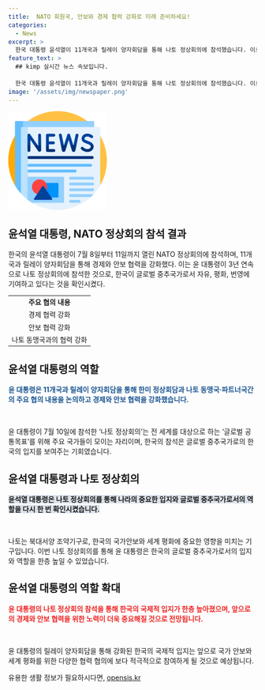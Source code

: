 ```yaml
---
title:  NATO 회원국, 안보와 경제 협력 강화로 미래 준비하세요!
categories:
  - News
excerpt: >
  한국 대통령 윤석열이 11개국과 릴레이 양자회담을 통해 나토 정상회의에 참석했습니다. 이로써 3년 연속으로 나토 정상회의에 참석한 그는 한미 정상회담과 나토 동맹국·파트너국 간의 주요 협의를 이끌었습니다. 그의 노력은 자유·평화·번영을 위한 글로벌 중추국가로의 역할을 강조했습니다. 클릭하여 자세한 내용을 확인하세요.
feature_text: >
  ## kimp 실시간 뉴스 속보입니다.

  한국 대통령 윤석열이 11개국과 릴레이 양자회담을 통해 나토 정상회의에 참석했습니다. 이로써 3년 연속으로 나토 정상회의에 참석한 그는 한미 정상회담과 나토 동맹국·파트너국 간의 주요 협의를 이끌었습니다. 그의 노력은 자유·평화·번영을 위한 글로벌 중추국가로의 역할을 강조했습니다. 클릭하여 자세한 내용을 확인하세요.
image: '/assets/img/newspaper.png'
---
```


<p><img src="/assets/img/newspaper.png" alt="kimplant 속보" /></p>

<h2 data-ke-size="size26">윤석열 대통령, NATO 정상회의 참석 결과</h2>

<p data-ke-size="size16">한국의 윤석열 대통령이 7월 8일부터 11일까지 열린 NATO 정상회의에 참석하며, 11개국과 릴레이 양자회담을 통해 경제와 안보 협력을 강화했다. 이는 윤 대통령이 3년 연속으로 나토 정상회의에 참석한 것으로, 한국이 글로벌 중추국가로서 자유, 평화, 번영에 기여하고 있다는 것을 확인시켰다.</p>

<table>
  <tbody>
    <tr>
      <td style="text-align: center; height: 17px;"><b>주요 협의 내용</b></td>
    </tr>
    <tr>
      <td style="text-align: center; height: 17px;">경제 협력 강화</td>
    </tr>
    <tr>
      <td style="text-align: center; height: 17px;">안보 협력 강화</td>
    </tr>
    <tr>
      <td style="text-align: center; height: 17px;">나토 동맹국과의 협력 강화</td>
    </tr>
  </tbody>
</table>

<h2 data-ke-size="size26">윤석열 대통령의 역할</h2>

<p data-ke-size="size16"><b><span style="color: #1a5490;">윤 대통령은 11개국과 릴레이 양자회담을 통해 한미 정상회담과 나토 동맹국·파트너국간의 주요 협의 내용을 논의하고 경제와 안보 협력을 강화했습니다.</span></b></p>

<p data-ke-size="size16">&nbsp;</p>

<p data-ke-size="size16">윤 대통령이 7월 10일에 참석한 ‘나토 정상회의’는 전 세계를 대상으로 하는 ‘글로벌 공통목표’를 위해 주요 국가들이 모이는 자리이며, 한국의 참석은 글로벌 중추국가로의 한국의 입지를 보여주는 기회였습니다. </p>

<h2 data-ke-size="size26">윤석열 대통령과 나토 정상회의</h2>

<p data-ke-size="size16"><b><span style="background-color: #21538527;">윤석열 대통령은 나토 정상회의를 통해 나라의 중요한 입지와 글로벌 중추국가로서의 역할을 다시 한 번 확인시켰습니다.</span></b></p>

<p data-ke-size="size16">&nbsp;</p>

<p data-ke-size="size16">나토는 북대서양 조약기구로, 한국의 국가안보와 세계 평화에 중요한 영향을 미치는 기구입니다. 이번 나토 정상회의를 통해 윤 대통령은 한국의 글로벌 중추국가로서의 입지와 역할을 한층 높일 수 있었습니다.</p>

<h2 data-ke-size="size26">윤석열 대통령의 역할 확대</h2>

<p data-ke-size="size16"><b><span style="color: #ee2323;">윤 대통령의 나토 정상회의 참석을 통해 한국의 국제적 입지가 한층 높아졌으며, 앞으로의 경제와 안보 협력을 위한 노력이 더욱 중요해질 것으로 전망됩니다.</span></b></p>

<p data-ke-size="size16">&nbsp;</p>

<p data-ke-size="size16">윤 대통령의 릴레이 양자회담을 통해 강화된 한국의 국제적 입지는 앞으로 국가 안보와 세계 평화를 위한 다양한 협력 협의에 보다 적극적으로 참여하게 될 것으로 예상됩니다.</p>
유용한 생활 정보가 필요하시다면, <a href="https://opensis.kr" rel="dofollow">opensis.kr</a>


